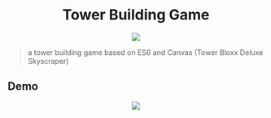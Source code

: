 <h1 align="center">Tower Building Game</h1>
<p align="center"><img src="https://o2qq673j2.qnssl.com/tower-loading.gif"/></p>

> a tower building game based on ES6 and Canvas (Tower Bloxx Deluxe Skyscraper)

## Demo

<p align="center">

<img src="https://user-images.githubusercontent.com/17680888/47480922-93a20c00-d864-11e8-8f7c-6d1d60184730.gif"/>
</p>
